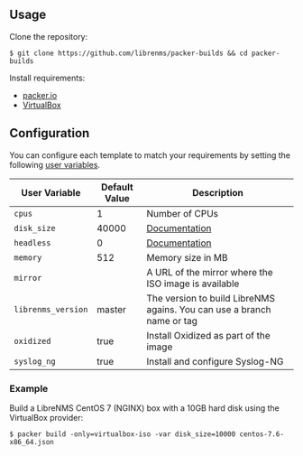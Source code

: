 
## Usage

Clone the repository:

    $ git clone https://github.com/librenms/packer-builds && cd packer-builds

Install requirements:

  - [packer.io](https://packer.io/downloads.html)
  - [VirtualBox](https://www.virtualbox.org/wiki/Linux_Downloads)

## Configuration

You can configure each template to match your requirements by setting the following [user variables](https://packer.io/docs/templates/user-variables.html).

 User Variable       | Default Value | Description
---------------------|---------------|----------------------------------------------------------------------------------------
 `cpus`              | 1             | Number of CPUs
 `disk_size`         | 40000         | [Documentation](https://packer.io/docs/builders/virtualbox-iso.html#disk_size)
 `headless`          | 0             | [Documentation](https://packer.io/docs/builders/virtualbox-iso.html#headless)
 `memory`            | 512           | Memory size in MB
 `mirror`            |               | A URL of the mirror where the ISO image is available
 `librenms_version`  | master        | The version to build LibreNMS agains. You can use a branch name or tag
 `oxidized`          | true          | Install Oxidized as part of the image
 `syslog_ng`         | true          | Install and configure Syslog-NG

### Example

Build a LibreNMS CentOS 7 (NGINX) box with a 10GB hard disk using the VirtualBox provider:

    $ packer build -only=virtualbox-iso -var disk_size=10000 centos-7.6-x86_64.json

